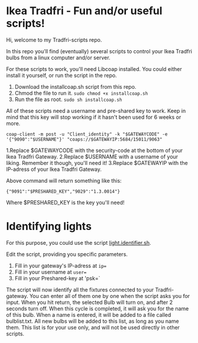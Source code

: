 # Ikea Tradfri - Fun and/or useful scripts!
Hi, welcome to my Tradfri-scripts repo.

In this repo you'll find (eventually) several scripts to control your Ikea Tradfri bulbs from a linux computer and/or server.

For these scripts to work, you'll need Libcoap installed. You could either install it yourself, or run the script in the repo.
1. Download the installcoap.sh script from this repo.
2. Chmod the file to run it. `sudo chmod +x installcoap.sh`
3. Run the file as root. `sudo sh installcoap.sh`

All of these scripts need a username and pre-shared key to work. Keep in mind that this key will stop working if it hasn't 
been used for 6 weeks or more.

```
coap-client -m post -u "Client_identity" -k "$GATEWAYCODE" -e '{"9090":"$USERNAME"}' "coaps://$GATEWAYIP:5684/15011/9063"
```
1.Replace $GATEWAYCODE with the security-code at the bottom of your Ikea Tradfri Gateway.
2.Replace $USERNAME with a username of your liking. Remember it though, you'll need it!
3.Replace $GATEWAYIP with the IP-adress of your Ikea Tradfri Gateway.

Above command will return something like this:
```
{"9091":"$PRESHARED_KEY","9029":"1.3.0014"}
```
Where $PRESHARED_KEY is the key you'll need!

# Identifying lights

For this purpose, you could use the script [light.identifier.sh](https://github.com/matmuilwijk/Scripts/blob/master/light.identifier.sh).

Edit the script, providing you specific parameters.
1. Fill in your gateway's IP-adress at `ip=`
2. Fill in your username at `user=`
3. Fill in your Preshared-key at 'psk=`

The script will now identify all the fixtures connected to your Tradfri-gateway. You can enter all of them one by one when the script asks you for input. When you hit return, the selected Bulb will turn on, and after 2 seconds turn off. When this cycle is completed, it will ask you for the name of this bulb. When a name is entered, it will be added to a file called bulblist.txt. All new bulbs will be added to this list, as long as you name them. This list is for your use only, and will not be used directly in other scripts.
